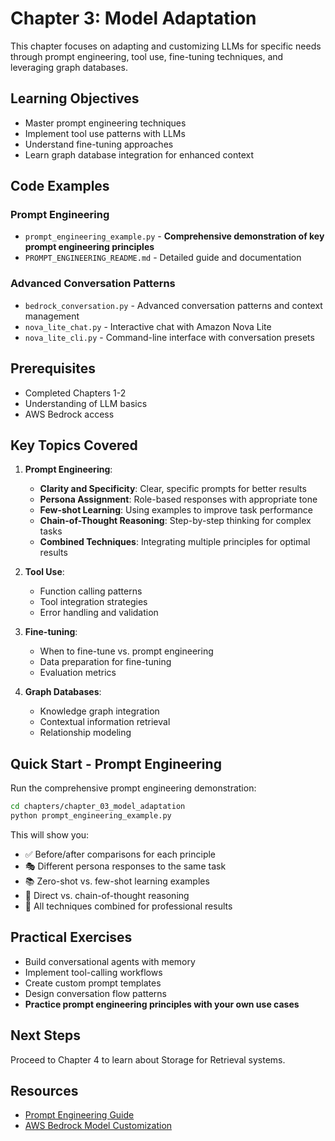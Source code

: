 # Chapter 3: Model Adaptation

This chapter focuses on adapting and customizing LLMs for specific needs through prompt engineering, tool use, fine-tuning techniques, and leveraging graph databases.

## Learning Objectives
- Master prompt engineering techniques
- Implement tool use patterns with LLMs
- Understand fine-tuning approaches
- Learn graph database integration for enhanced context

## Code Examples

### Prompt Engineering
- `prompt_engineering_example.py` - **Comprehensive demonstration of key prompt engineering principles**
- `PROMPT_ENGINEERING_README.md` - Detailed guide and documentation

### Advanced Conversation Patterns
- `bedrock_conversation.py` - Advanced conversation patterns and context management
- `nova_lite_chat.py` - Interactive chat with Amazon Nova Lite
- `nova_lite_cli.py` - Command-line interface with conversation presets

## Prerequisites
- Completed Chapters 1-2
- Understanding of LLM basics
- AWS Bedrock access

## Key Topics Covered
1. **Prompt Engineering**: 
   - **Clarity and Specificity**: Clear, specific prompts for better results
   - **Persona Assignment**: Role-based responses with appropriate tone
   - **Few-shot Learning**: Using examples to improve task performance
   - **Chain-of-Thought Reasoning**: Step-by-step thinking for complex tasks
   - **Combined Techniques**: Integrating multiple principles for optimal results

2. **Tool Use**:
   - Function calling patterns
   - Tool integration strategies
   - Error handling and validation

3. **Fine-tuning**:
   - When to fine-tune vs. prompt engineering
   - Data preparation for fine-tuning
   - Evaluation metrics

4. **Graph Databases**:
   - Knowledge graph integration
   - Contextual information retrieval
   - Relationship modeling

## Quick Start - Prompt Engineering

Run the comprehensive prompt engineering demonstration:

```bash
cd chapters/chapter_03_model_adaptation
python prompt_engineering_example.py
```

This will show you:
- ✅ Before/after comparisons for each principle
- 🎭 Different persona responses to the same task
- 📚 Zero-shot vs. few-shot learning examples
- 🔗 Direct vs. chain-of-thought reasoning
- 🚀 All techniques combined for professional results

## Practical Exercises
- Build conversational agents with memory
- Implement tool-calling workflows
- Create custom prompt templates
- Design conversation flow patterns
- **Practice prompt engineering principles with your own use cases**

## Next Steps
Proceed to Chapter 4 to learn about Storage for Retrieval systems.

## Resources
- [Prompt Engineering Guide](https://www.promptingguide.ai/)
- [AWS Bedrock Model Customization](https://docs.aws.amazon.com/bedrock/latest/userguide/custom-models.html)
